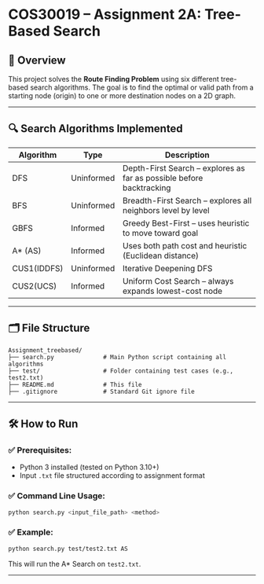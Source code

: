 # COS30019 – Assignment 2A: Tree-Based Search

## 📌 Overview
This project solves the **Route Finding Problem** using six different tree-based search algorithms. The goal is to find the optimal or valid path from a starting node (origin) to one or more destination nodes on a 2D graph.

---

## 🔍 Search Algorithms Implemented

| Algorithm | Type        | Description |
|-----------|-------------|-------------|
| DFS       | Uninformed  | Depth-First Search – explores as far as possible before backtracking |
| BFS       | Uninformed  | Breadth-First Search – explores all neighbors level by level |
| GBFS      | Informed    | Greedy Best-First – uses heuristic to move toward goal |
| A* (AS)   | Informed    | Uses both path cost and heuristic (Euclidean distance) |
| CUS1(IDDFS)      | Uninformed  | Iterative Deepening DFS |
| CUS2(UCS)      | Informed    | Uniform Cost Search – always expands lowest-cost node |

---

## 🗂️ File Structure

```
Assignment_treebased/
├── search.py              # Main Python script containing all algorithms
├── test/                  # Folder containing test cases (e.g., test2.txt)
├── README.md              # This file
├── .gitignore             # Standard Git ignore file
```

---

## 🛠️ How to Run

### ✅ Prerequisites:
- Python 3 installed (tested on Python 3.10+)
- Input `.txt` file structured according to assignment format

### ✅ Command Line Usage:

```bash
python search.py <input_file_path> <method>
```

### ✅ Example:

```bash
python search.py test/test2.txt AS
```

This will run the A* Search on `test2.txt`.

---
